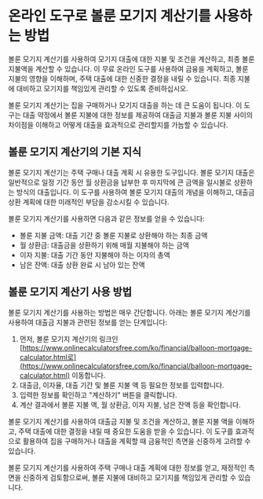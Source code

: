 온라인 도구로 볼룬 모기지 계산기를 사용하는 방법
===========================

볼룬 모기지 계산기를 사용하여 모기지 대출에 대한 지불 및 조건을 계산하고, 최종 볼룬 지불액을 계산할 수 있습니다. 이 무료 온라인 도구를 사용하여 금융을 계획하고, 볼룬 지불의 영향을 이해하며, 주택 대출에 대한 신중한 결정을 내릴 수 있습니다. 최종 지불에 대비하고 모기지를 책임있게 관리할 수 있도록 준비하십시오.

볼룬 모기지 계산기는 집을 구매하거나 모기지 대출을 하는 데 큰 도움이 됩니다. 이 도구는 대출 약정에서 볼룬 지불에 대한 정보를 제공하여 대출금 지불과 볼룬 지불 사이의 차이점을 이해하고 어떻게 대출을 효과적으로 관리할지를 가늠할 수 있습니다.

볼룬 모기지 계산기의 기본 지식
-----------------

볼룬 모기지 계산기는 주택 구매나 대출 계획 시 유용한 도구입니다. 볼룬 모기지 대출은 일반적으로 일정 기간 동안 월 상환금을 납부한 후 마지막에 큰 금액을 일시불로 상환하는 방식의 대출입니다. 이 도구를 사용하여 볼룬 모기지 대출의 개념을 이해하고, 대출금 상환 계획에 대한 미래적인 부담을 감소시킬 수 있습니다.

볼룬 모기지 계산기를 사용하면 다음과 같은 정보를 얻을 수 있습니다:

- 볼룬 지불 금액: 대출 기간 중 볼룬 지불로 상환해야 하는 최종 금액
- 월 상환금: 대출금을 상환하기 위해 매월 지불해야 하는 금액
- 이자 지불: 대출 기간 동안 지불해야 하는 이자의 총액
- 남은 잔액: 대출 상환 완료 시 남아 있는 잔액

볼룬 모기지 계산기 사용 방법
----------------

볼룬 모기지 계산기를 사용하는 방법은 매우 간단합니다. 아래는 볼룬 모기지 계산기를 사용하여 대출금 지불과 관련된 정보를 얻는 단계입니다:

1. 먼저, 볼룬 모기지 계산기의 링크인 [https://www.onlinecalculatorsfree.com/ko/financial/balloon-mortgage-calculator.html로](https://www.onlinecalculatorsfree.com/ko/financial/balloon-mortgage-calculator.html) 이동합니다.
2. 대출금, 이자율, 대출 기간 및 볼룬 지불 액 등 필요한 정보를 입력합니다.
3. 입력한 정보를 확인하고 "계산하기" 버튼을 클릭합니다.
4. 계산 결과에서 볼룬 지불 액, 월 상환금, 이자 지불, 남은 잔액 등을 확인합니다.

볼룬 모기지 계산기를 사용하여 대출금 지불 및 조건을 계산하고, 볼룬 지불 액을 이해하고, 주택 대출에 대한 결정을 내릴 때 중요한 도움을 받을 수 있습니다. 이 도구를 효과적으로 활용하여 집을 구매하거나 대출을 계획할 때 금융적인 측면을 신중하게 고려할 수 있습니다.

볼룬 모기지 계산기를 사용하여 주택 구매나 대출 계획에 대한 정보를 얻고, 재정적인 측면을 신중하게 검토함으로써, 볼룬 지불에 대비하고 모기지를 책임있게 관리할 수 있습니다.